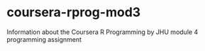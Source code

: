 # coursera-rprog-mod3
Information about the Coursera R Programming by JHU module 4 programming assignment
